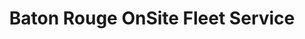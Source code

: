---
title: "Baton Rouge OnSite Fleet Service"
url: /baton-rouge/baton-rouge-onsite-fleet-service/
shop: Autowerkstatt
---